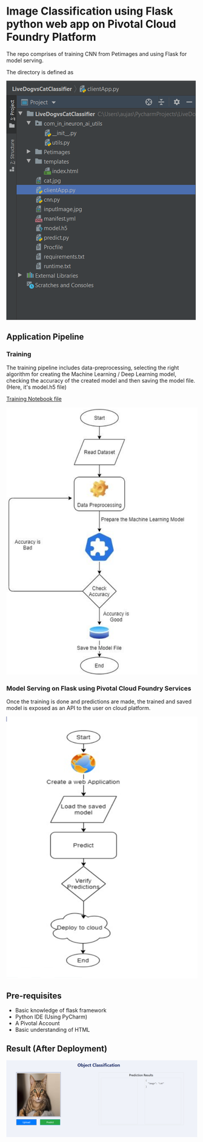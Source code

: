 # Image Classification using Flask python web app on Pivotal Cloud Foundry Platform  

The repo comprises of training CNN from Petimages and using Flask for model serving.

The directory is defined as

![Image](Dir_Struct.png)

## Application Pipeline 

### Training

The training pipeline includes data-preprocessing, selecting the right algorithm for creating the Machine Learning / Deep Learning model, checking the accuracy of the created model and then saving the model file. (Here, it's model.h5 file)

[Training Notebook file](cnn.py)

![Image](Training.png)


### Model Serving on Flask using Pivotal Cloud Foundry Services 
Once the training is done and predictions are made, the trained and saved model is exposed as an API to the user on cloud platform. 

![Image](Deploy.png) 

## Pre-requisites
- Basic knowledge of flask framework
- Python IDE (Using PyCharm) 
- A Pivotal Account 
- Basic understanding of HTML 

## Result (After Deployment) 

![Image](ResultClassifier.png)



